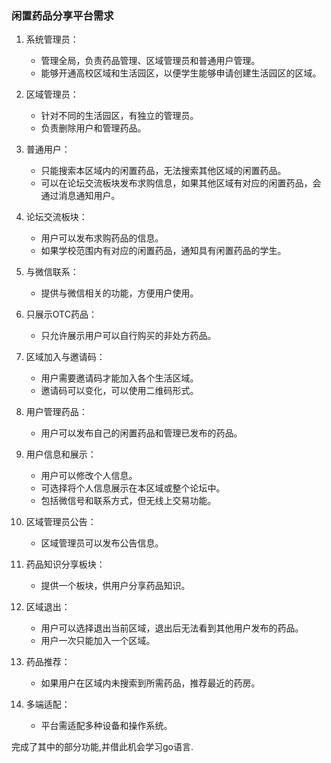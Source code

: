 ### 闲置药品分享平台需求

1. 系统管理员：
    - 管理全局，负责药品管理、区域管理员和普通用户管理。
    - 能够开通高校区域和生活园区，以便学生能够申请创建生活园区的区域。

2. 区域管理员：
    - 针对不同的生活园区，有独立的管理员。
    - 负责删除用户和管理药品。

3. 普通用户：
    - 只能搜索本区域内的闲置药品，无法搜索其他区域的闲置药品。
    - 可以在论坛交流板块发布求购信息，如果其他区域有对应的闲置药品，会通过消息通知用户。

4. 论坛交流板块：
    - 用户可以发布求购药品的信息。
    - 如果学校范围内有对应的闲置药品，通知具有闲置药品的学生。

5. 与微信联系：
    - 提供与微信相关的功能，方便用户使用。

6. 只展示OTC药品：
    - 只允许展示用户可以自行购买的非处方药品。

7. 区域加入与邀请码：
    - 用户需要邀请码才能加入各个生活区域。
    - 邀请码可以变化，可以使用二维码形式。

8. 用户管理药品：
    - 用户可以发布自己的闲置药品和管理已发布的药品。

9. 用户信息和展示：
    - 用户可以修改个人信息。
    - 可选择将个人信息展示在本区域或整个论坛中。
    - 包括微信号和联系方式，但无线上交易功能。

10. 区域管理员公告：
    - 区域管理员可以发布公告信息。

11. 药品知识分享板块：
    - 提供一个板块，供用户分享药品知识。

12. 区域退出：
    - 用户可以选择退出当前区域，退出后无法看到其他用户发布的药品。
    - 用户一次只能加入一个区域。

13. 药品推荐：
    - 如果用户在区域内未搜索到所需药品，推荐最近的药房。

14. 多端适配：
    - 平台需适配多种设备和操作系统。

完成了其中的部分功能,并借此机会学习go语言.